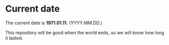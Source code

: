 # Current date

The current date is **1971.01.11.** (YYYY.MM.DD.)

This repository will be good when the world ends, so we will know how long it lasted.